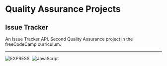 # Quality Assurance Projects
## Issue Tracker

An Issue Tracker API. Second Quality Assurance project in the freeCodeCamp curriculum.

---

![EXPRESS](https://img.shields.io/badge/Express.js-fff.svg?&logo=Express&logoColor=000)&nbsp;
![JavaScript](https://img.shields.io/badge/JavaScript-f7df1e.svg?&logo=javascript&logoColor=black)&nbsp;